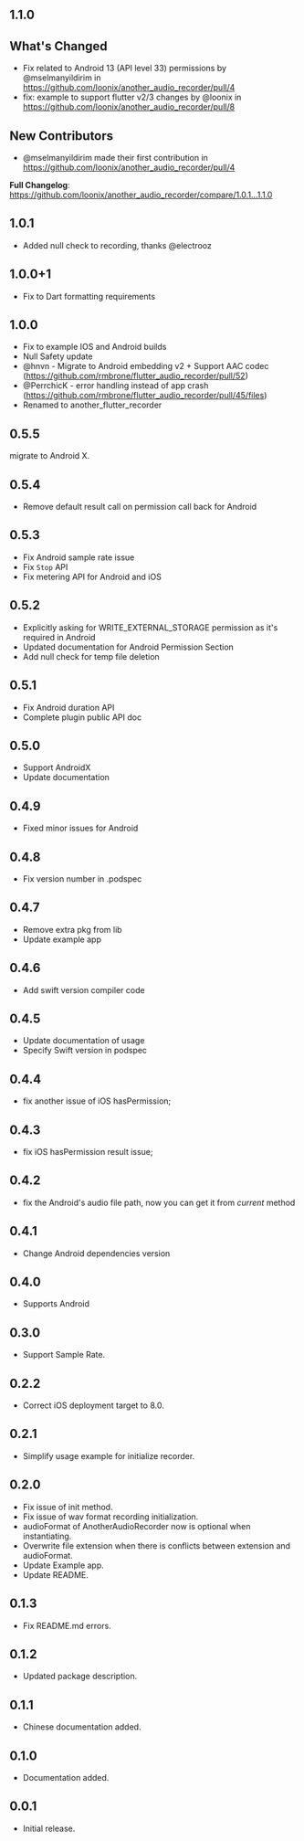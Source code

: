 ## 1.1.0
## What's Changed
* Fix related to Android 13 (API level 33) permissions by @mselmanyildirim in https://github.com/loonix/another_audio_recorder/pull/4
* fix: example to support flutter v2/3 changes by @loonix in https://github.com/loonix/another_audio_recorder/pull/8

## New Contributors
* @mselmanyildirim made their first contribution in https://github.com/loonix/another_audio_recorder/pull/4

**Full Changelog**: https://github.com/loonix/another_audio_recorder/compare/1.0.1...1.1.0

## 1.0.1
* Added null check to recording, thanks @electrooz
## 1.0.0+1
* Fix to Dart formatting requirements
## 1.0.0
* Fix to example IOS and Android builds
* Null Safety update
* @hnvn - Migrate to Android embedding v2 + Support AAC codec (https://github.com/rmbrone/flutter_audio_recorder/pull/52)
* @PerrchicK - error handling instead of app crash (https://github.com/rmbrone/flutter_audio_recorder/pull/45/files)
* Renamed to another_flutter_recorder

## 0.5.5
migrate to Android X.

## 0.5.4
* Remove default result call on permission call back for Android

## 0.5.3
* Fix Android sample rate issue
* Fix `Stop` API
* Fix metering API for Android and iOS

## 0.5.2
* Explicitly asking for WRITE_EXTERNAL_STORAGE permission as it's required in Android
* Updated documentation for Android Permission Section
* Add null check for temp file deletion

## 0.5.1
* Fix Android duration API
* Complete plugin public API doc

## 0.5.0
* Support AndroidX
* Update documentation

## 0.4.9
* Fixed minor issues for Android

## 0.4.8
* Fix version number in .podspec

## 0.4.7
* Remove extra pkg from lib
* Update example app

## 0.4.6
* Add swift version compiler code

## 0.4.5
* Update documentation of usage
* Specify Swift version in podspec

## 0.4.4
* fix another issue of iOS hasPermission;

## 0.4.3
* fix iOS hasPermission result issue;

## 0.4.2
* fix the Android's audio file path, now you can get it from *current* method

## 0.4.1

* Change Android dependencies version

## 0.4.0

* Supports Android

## 0.3.0

* Support Sample Rate.


## 0.2.2

* Correct iOS deployment target to 8.0.


## 0.2.1

* Simplify usage example for initialize recorder.

## 0.2.0

* Fix issue of init method.
* Fix issue of wav format recording initialization.
* audioFormat of AnotherAudioRecorder now is optional when instantiating.
* Overwrite file extension when there is conflicts between extension and audioFormat.
* Update Example app.
* Update README.

## 0.1.3

* Fix README.md errors.

## 0.1.2

* Updated package description.

## 0.1.1

* Chinese documentation added.

## 0.1.0

* Documentation added.

## 0.0.1

* Initial release.
